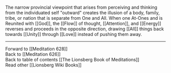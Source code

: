 The narrow provincial viewpoint that arises from perceiving and thinking from the individuated self "outward" creates the illusion of a body, family, tribe, or nation that is separate from One and All. When one At-Ones and is Reunited with [[God]], the [[Flow]] of thought, [[Attention]], and [[Energy]] reverses and proceeds in the opposite direction, drawing [[All]] things back towards [[Unity]] through [[Love]] instead of pushing them away. 

___

Forward to [[Meditation 628]]  
Back to [[Meditation 626]]  
Back to table of contents [[The Lionsberg Book of Meditations]]  
Read other [[Lionsberg Wiki Books]] 